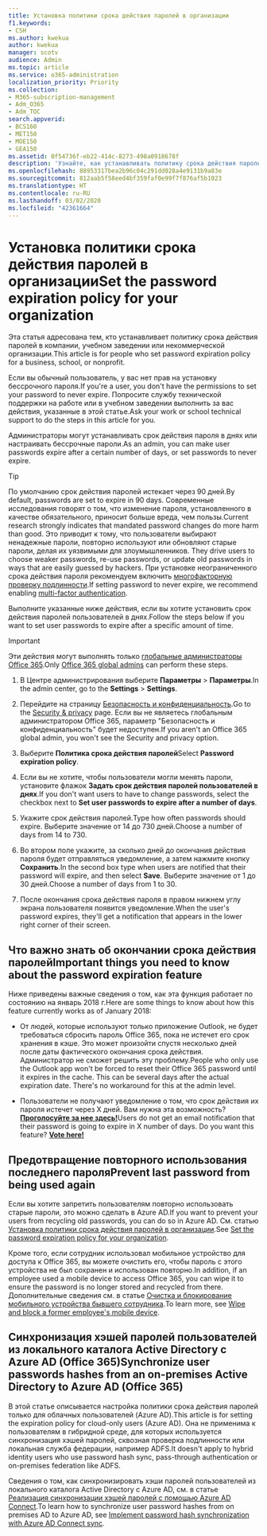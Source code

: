 ```yaml
---
title: Установка политики срока действия паролей в организации
f1.keywords:
- CSH
ms.author: kwekua
author: kwekua
manager: scotv
audience: Admin
ms.topic: article
ms.service: o365-administration
localization_priority: Priority
ms.collection:
- M365-subscription-management
- Adm_O365
- Adm_TOC
search.appverid:
- BCS160
- MET150
- MOE150
- GEA150
ms.assetid: 0f54736f-eb22-414c-8273-498a0918678f
description: 'Узнайте, как устанавливать политику срока действия паролей для организации в Центре администрирования Microsoft 365. '
ms.openlocfilehash: 88953317bea2b96c04c291dd028a4e9131b9a83e
ms.sourcegitcommit: 812aab5f58eed4bf359faf0e99f7f876af5b1023
ms.translationtype: HT
ms.contentlocale: ru-RU
ms.lasthandoff: 03/02/2020
ms.locfileid: "42361664"
---
```

# <a name="set-the-password-expiration-policy-for-your-organization"></a><span data-ttu-id="9d5a4-103">Установка политики срока действия паролей в организации</span><span class="sxs-lookup"><span data-stu-id="9d5a4-103">Set the password expiration policy for your organization</span></span>

<span data-ttu-id="9d5a4-104">Эта статья адресована тем, кто устанавливает политику срока действия паролей в компании, учебном заведении или некоммерческой организации.</span><span class="sxs-lookup"><span data-stu-id="9d5a4-104">This article is for people who set password expiration policy for a business, school, or nonprofit.</span></span>  

<span data-ttu-id="9d5a4-105">Если вы обычный пользователь, у вас нет прав на установку бессрочного пароля.</span><span class="sxs-lookup"><span data-stu-id="9d5a4-105">If you're a user, you don't have the permissions to set your password to never expire.</span></span> <span data-ttu-id="9d5a4-106">Попросите службу технической поддержки на работе или в учебном заведении выполнить за вас действия, указанные в этой статье.</span><span class="sxs-lookup"><span data-stu-id="9d5a4-106">Ask your work or school technical support to do the steps in this article for you.</span></span>

<span data-ttu-id="9d5a4-107">Администраторы могут устанавливать срок действия пароля в днях или настраивать бессрочные пароли.</span><span class="sxs-lookup"><span data-stu-id="9d5a4-107">As an admin, you can make user passwords expire after a certain number of days, or set passwords to never expire.</span></span> 

> [!Tip]
> <span data-ttu-id="9d5a4-108">По умолчанию срок действия паролей истекает через 90 дней.</span><span class="sxs-lookup"><span data-stu-id="9d5a4-108">By default, passwords are set to expire in 90 days.</span></span> <span data-ttu-id="9d5a4-109">Современные исследования говорят о том, что изменение пароля, установленного в качестве обязательного, приносит больше вреда, чем пользы.</span><span class="sxs-lookup"><span data-stu-id="9d5a4-109">Current research strongly indicates that mandated password changes do more harm than good.</span></span> <span data-ttu-id="9d5a4-110">Это приводит к тому, что пользователи выбирают ненадежные пароли, повторно используют или обновляют старые пароли, делая их уязвимыми для злоумышленников. </span><span class="sxs-lookup"><span data-stu-id="9d5a4-110">They drive users to choose weaker passwords, re-use passwords, or update old passwords in ways that are easily guessed by hackers.</span></span> <span data-ttu-id="9d5a4-111">При установке неограниченного срока действия пароля рекомендуем включить [многофакторную проверку подлинности](../security-and-compliance/set-up-multi-factor-authentication.md).</span><span class="sxs-lookup"><span data-stu-id="9d5a4-111">If setting password to never expire, we recommend enabling [multi-factor authentication](../security-and-compliance/set-up-multi-factor-authentication.md).</span></span>

<span data-ttu-id="9d5a4-112">Выполните указанные ниже действия, если вы хотите установить срок действия паролей пользователей в днях.</span><span class="sxs-lookup"><span data-stu-id="9d5a4-112">Follow the steps below if you want to set user passwords to expire after a specific amount of time.</span></span>
> [!IMPORTANT]
> <span data-ttu-id="9d5a4-113">Эти действия могут выполнять только [глобальные администраторы Office 365](../add-users/about-admin-roles.md).</span><span class="sxs-lookup"><span data-stu-id="9d5a4-113">Only [Office 365 global admins](../add-users/about-admin-roles.md) can perform these steps.</span></span>
  
1. <span data-ttu-id="9d5a4-114">В Центре администрирования выберите **Параметры** \> **Параметры**.</span><span class="sxs-lookup"><span data-stu-id="9d5a4-114">In the admin center, go to the **Settings** \> **Settings**.</span></span>

2. <span data-ttu-id="9d5a4-115">Перейдите на страницу <a href="https://go.microsoft.com/fwlink/p/?linkid=2072756" target="_blank">Безопасность и конфиденциальность</a>.</span><span class="sxs-lookup"><span data-stu-id="9d5a4-115">Go to the <a href="https://go.microsoft.com/fwlink/p/?linkid=2072756" target="_blank">Security & privacy</a> page.</span></span>
 <span data-ttu-id="9d5a4-116">Если вы не являетесь глобальным администратором Office 365, параметр "Безопасность и конфиденциальность" будет недоступен.</span><span class="sxs-lookup"><span data-stu-id="9d5a4-116">If you aren't an Office 365 global admin, you won't see the Security and privacy option.</span></span>
  
3. <span data-ttu-id="9d5a4-117">Выберите **Политика срока действия паролей**</span><span class="sxs-lookup"><span data-stu-id="9d5a4-117">Select **Password expiration policy**.</span></span>
  
4. <span data-ttu-id="9d5a4-118">Если вы не хотите, чтобы пользователи могли менять пароли, установите флажок **Задать срок действия паролей пользователей в днях**.</span><span class="sxs-lookup"><span data-stu-id="9d5a4-118">If you don't want users to have to change passwords, select the checkbox next to **Set user passwords to expire after a number of days**.</span></span>
  
5. <span data-ttu-id="9d5a4-119">Укажите срок действия паролей.</span><span class="sxs-lookup"><span data-stu-id="9d5a4-119">Type how often passwords should expire.</span></span> <span data-ttu-id="9d5a4-120">Выберите значение от 14 до 730 дней.</span><span class="sxs-lookup"><span data-stu-id="9d5a4-120">Choose a number of days from 14 to 730.</span></span>
  
6. <span data-ttu-id="9d5a4-121">Во втором поле укажите, за сколько дней до окончания действия пароля будет отправляться уведомление, а затем нажмите кнопку **Сохранить**.</span><span class="sxs-lookup"><span data-stu-id="9d5a4-121">In the second box type when users are notified that their password will expire, and then select **Save**.</span></span> <span data-ttu-id="9d5a4-122">Выберите значение от 1 до 30 дней.</span><span class="sxs-lookup"><span data-stu-id="9d5a4-122">Choose a number of days from 1 to 30.</span></span>
    
7. <span data-ttu-id="9d5a4-123">После окончания срока действия пароля в правом нижнем углу экрана пользователя появится уведомление.</span><span class="sxs-lookup"><span data-stu-id="9d5a4-123">When the user's password expires, they'll get a notification that appears in the lower right corner of their screen.</span></span>
  
## <a name="important-things-you-need-to-know-about-the-password-expiration-feature"></a><span data-ttu-id="9d5a4-124">Что важно знать об окончании срока действия паролей</span><span class="sxs-lookup"><span data-stu-id="9d5a4-124">Important things you need to know about the password expiration feature</span></span>

<span data-ttu-id="9d5a4-125">Ниже приведены важные сведения о том, как эта функция работает по состоянию на январь 2018 г.</span><span class="sxs-lookup"><span data-stu-id="9d5a4-125">Here are some things to know about how this feature currently works as of January 2018:</span></span>
  
- <span data-ttu-id="9d5a4-p106">От людей, которые используют только приложение Outlook, не будет требоваться сбросить пароль Office 365, пока не истечет его срок хранения в кэше. Это может произойти спустя несколько дней после даты фактического окончания срока действия. Администратор не сможет решить эту проблему.</span><span class="sxs-lookup"><span data-stu-id="9d5a4-p106">People who only use the Outlook app won't be forced to reset their Office 365 password until it expires in the cache. This can be several days after the actual expiration date. There's no workaround for this at the admin level.</span></span>
    
- <span data-ttu-id="9d5a4-p107">Пользователи не получают уведомление о том, что срок действия их пароля истечет через X дней. Вам нужна эта возможность? **[Проголосуйте за нее здесь!](https://office365.uservoice.com/forums/273493-office-365-admin/suggestions/15028344-office-365-password-email-notification)**</span><span class="sxs-lookup"><span data-stu-id="9d5a4-p107">Users do not get an email notification that their password is going to expire in X number of days. Do you want this feature? **[Vote here!](https://office365.uservoice.com/forums/273493-office-365-admin/suggestions/15028344-office-365-password-email-notification)**</span></span>
    
## <a name="prevent-last-password-from-being-used-again"></a><span data-ttu-id="9d5a4-132">Предотвращение повторного использования последнего пароля</span><span class="sxs-lookup"><span data-stu-id="9d5a4-132">Prevent last password from being used again</span></span>

<span data-ttu-id="9d5a4-133">Если вы хотите запретить пользователям повторно использовать старые пароли, это можно сделать в Azure AD.</span><span class="sxs-lookup"><span data-stu-id="9d5a4-133">If you want to prevent your users from recycling old passwords, you can do so in Azure AD.</span></span> <span data-ttu-id="9d5a4-134">См. статью [Установка политики срока действия паролей в организации](https://docs.microsoft.com/office365/admin/manage/set-password-expiration-policy?view=o365-worldwide).</span><span class="sxs-lookup"><span data-stu-id="9d5a4-134">See [Set the password expiration policy for your organization](https://docs.microsoft.com/office365/admin/manage/set-password-expiration-policy?view=o365-worldwide).</span></span>

<span data-ttu-id="9d5a4-135">Кроме того, если сотрудник использовал мобильное устройство для доступа к Office 365, вы можете очистить его, чтобы пароль с этого устройства не был сохранен и использован повторно.</span><span class="sxs-lookup"><span data-stu-id="9d5a4-135">In addition, if an employee used a mobile device to access Office 365, you can wipe it to ensure the password is no longer stored and recycled from there.</span></span> <span data-ttu-id="9d5a4-136">Дополнительные сведения см. в статье [Очистка и блокирование мобильного устройства бывшего сотрудника](https://docs.microsoft.com/office365/admin/add-users/remove-former-employee?view=o365-worldwide#wipe-and-block-a-former-employees-mobile-device).</span><span class="sxs-lookup"><span data-stu-id="9d5a4-136">To learn more, see [Wipe and block a former employee's mobile device](https://docs.microsoft.com/office365/admin/add-users/remove-former-employee?view=o365-worldwide#wipe-and-block-a-former-employees-mobile-device).</span></span>


## <a name="synchronize-user-passwords-hashes-from-an-on-premises-active-directory-to-azure-ad-office-365"></a><span data-ttu-id="9d5a4-137">Синхронизация хэшей паролей пользователей из локального каталога Active Directory c Azure AD (Office 365)</span><span class="sxs-lookup"><span data-stu-id="9d5a4-137">Synchronize user passwords hashes from an on-premises Active Directory to Azure AD (Office 365)</span></span>

<span data-ttu-id="9d5a4-138">В этой статье описывается настройка политики срока действия паролей только для облачных пользователей (Azure AD).</span><span class="sxs-lookup"><span data-stu-id="9d5a4-138">This article is for setting the expiration policy for cloud-only users (Azure AD).</span></span> <span data-ttu-id="9d5a4-139">Она не применима к пользователям в гибридной среде, для которых используется синхронизация хэшей паролей, сквозная проверка подлинности или локальная служба федерации, например ADFS.</span><span class="sxs-lookup"><span data-stu-id="9d5a4-139">It doesn't apply to hybrid identity users who use password hash sync, pass-through authentication or on-premises federation like ADFS.</span></span>
  
<span data-ttu-id="9d5a4-140">Сведения о том, как синхронизировать хэши паролей пользователей из локального каталога Active Directory с Azure AD, см. в статье [Реализация синхронизации хэшей паролей с помощью Azure AD Connect](https://docs.microsoft.com/azure/active-directory/hybrid/how-to-connect-password-hash-synchronization).</span><span class="sxs-lookup"><span data-stu-id="9d5a4-140">To learn how to synchronize user password hashes from on premises AD to Azure AD, see [Implement password hash synchronization with Azure AD Connect sync](https://docs.microsoft.com/azure/active-directory/hybrid/how-to-connect-password-hash-synchronization).</span></span>
